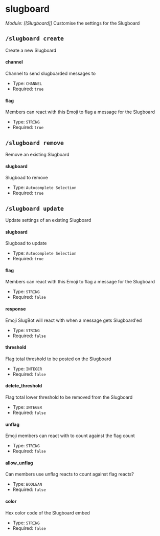 # slugboard
*Module: [[Slugboard]]*
Customise the settings for the Slugboard
## `/slugboard create`
Create a new Slugboard
#### channel
Channel to send slugboarded messages to
- Type: `CHANNEL`
- Required: `true`
#### flag
Members can react with this Emoji to flag a message for the Slugboard
- Type: `STRING`
- Required: `true`
## `/slugboard remove`
Remove an existing Slugboard
#### slugboard
Slugboad to remove
- Type: `Autocomplete Selection`
- Required: `true`
## `/slugboard update`
Update settings of an existing Slugboard
#### slugboard
Slugboad to update
- Type: `Autocomplete Selection`
- Required: `true`
#### flag
Members can react with this Emoji to flag a message for the Slugboard
- Type: `STRING`
- Required: `false`
#### response
Emoji SlugBot will react with when a message gets Slugboard'ed
- Type: `STRING`
- Required: `false`
#### threshold
Flag total threshold to be posted on the Slugboard
- Type: `INTEGER`
- Required: `false`
#### delete_threshold
Flag total lower threshold to be removed from the Slugboard
- Type: `INTEGER`
- Required: `false`
#### unflag
Emoji members can react with to count against the flag count
- Type: `STRING`
- Required: `false`
#### allow_unflag
Can members use unflag reacts to count against flag reacts?
- Type: `BOOLEAN`
- Required: `false`
#### color
Hex color code of the Slugboard embed
- Type: `STRING`
- Required: `false`